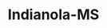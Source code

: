 ---
title: Indianola-MS
slug: indianola-ms
f_state:
- cms/state/mississippi.md
f_locations:
- cms/payday-loan/a-plus-fast-cash-advance-495.md
- cms/payday-loan/advance-america-1954.md
- cms/payday-loan/advance-america-1976.md
- cms/payday-loan/cash-depot-7045.md
- cms/payday-loan/cash-depot-7050.md
- cms/payday-loan/cash-tyme-8893.md
- cms/payday-loan/cash-tyme-8902.md
- cms/payday-loan/check-exchange-of-indianola-11258.md
- cms/payday-loan/check-into-cash-12121.md
- cms/payday-loan/continental-currency-15364.md
- cms/payday-loan/delta-check-advance-15747.md
- cms/payday-loan/family-check-advance-17454.md
- cms/payday-loan/fast-cash-17593.md
- cms/payday-loan/n-a-cash-flash-22436.md
- cms/payday-loan/payday-advance-23743.md
- cms/payday-loan/payday-advance-23744.md
- cms/payday-loan/payday-advance-23745.md
- cms/payday-loan/speedee-cash-26643.md
- cms/payday-loan/speedee-cash-26655.md
- cms/payday-loan/th-rifty-check-advance-27659.md
- cms/payday-loan/turners-check-cashing-service-27969.md
- cms/payday-loan/turners-title-loans-27970.md
updated-on: '2024-05-30T13:41:28.615Z'
created-on: '2024-05-30T13:41:28.615Z'
published-on: '2024-05-30T13:54:32.469Z'
f_city: Indianola
layout: '[city].html'
tags: city
---